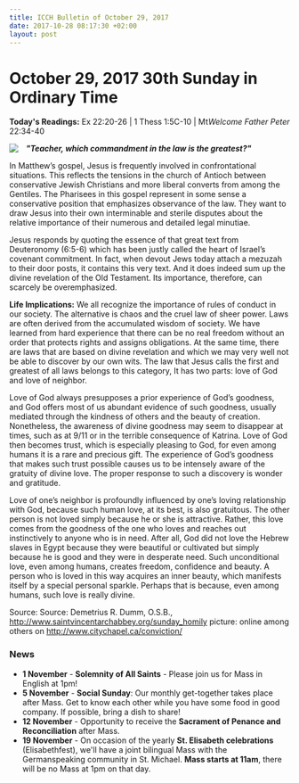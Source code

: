 ```yaml
---
title: ICCH Bulletin of October 29, 2017
date: 2017-10-28 08:17:30 +02:00
layout: post
---
```


# October 29, 2017 30th Sunday in Ordinary Time
<span style="float: right"><em>Welcome Father Peter</em></span>
**Today's Readings:** Ex 22:20-26 | 1 Thess 1:5C-10 | Mt 22:34-40


<img style="float: left; margin-right: 1em;" src="http://www.citychapel.ca/assets/homeshow/commandment.jpg">

***"Teacher, which commandment in the law is the greatest?"***

In Matthew’s gospel, Jesus is frequently involved in confrontational situations. This reflects the tensions in the church of Antioch between conservative Jewish Christians and more liberal converts from among the Gentiles. The Pharisees in this gospel represent in some sense a conservative position that emphasizes observance of the law. They want to draw Jesus into their own interminable and sterile disputes about the relative importance of their numerous and detailed legal minutiae. 

Jesus responds by quoting the essence of that great text from Deuteronomy (6:5-6) which has been justly called the heart of Israel’s covenant commitment. In fact, when devout Jews today attach a mezuzah to their door posts, it contains this very text. And it does indeed sum up the divine revelation of the Old Testament. Its importance, therefore, can scarcely be overemphasized. 

**Life Implications:** We all recognize the importance of rules of conduct in our society. The alternative is chaos and the cruel law of sheer power. Laws are often derived from the accumulated wisdom of society. We have learned from hard experience that there can be no real freedom without an order that protects rights and assigns obligations. 
At the same time, there are laws that are based on divine revelation and which we may very well not be able to discover by our own wits. The law that Jesus calls the first and greatest of all laws belongs to this category, It has two parts: love of God and love of neighbor. 

Love of God always presupposes a prior experience of God’s goodness, and God offers most of us abundant evidence of such goodness, usually mediated through the kindness of others and the beauty of creation. Nonetheless, the awareness of divine goodness may seem to disappear at times, such as at 9/11 or in the terrible consequence of Katrina. Love of God then becomes trust, which is especially pleasing to God, for even among humans it is a rare and precious gift. The experience of God’s goodness that makes such trust possible causes us to be intensely aware of the gratuity of divine love. The proper response to such a discovery is wonder and gratitude. 

Love of one’s neighbor is profoundly influenced by one’s loving relationship with God, because such human love, at its best, is also gratuitous. The other person is not loved simply because he or she is attractive. Rather, this love comes from the goodness of the one who loves and reaches out instinctively to anyone who is in need. After all, God did not love the Hebrew slaves in Egypt because they were beautiful or cultivated but simply because he is good and they were in desperate need. Such unconditional love, even among humans, creates freedom, confidence and beauty. A person who is loved in this way acquires an inner beauty, which manifests itself by a special personal sparkle. Perhaps that is because, even among humans, such love is really divine.


Source: Source: Demetrius R. Dumm, O.S.B., http://www.saintvincentarchabbey.org/sunday_homily
picture: online among others on http://www.citychapel.ca/conviction/

### News 

* **1 November** - **Solemnity of All Saints** - Please join us for Mass in English at 1pm!
* **5 November** - **Social Sunday**: Our monthly get-together takes place after Mass. Get to know each other while you have some food in good company. If possible, bring a dish to share! 
* **12 November** - Opportunity to receive the **Sacrament of Penance and Reconciliation** after Mass.
* **19 November** - On occasion of the yearly **St. Elisabeth celebrations** (Elisabethfest), we'll have a joint bilingual Mass with the Germanspeaking community in St. Michael. **Mass starts at 11am**, there will be no Mass at 1pm on that day.

